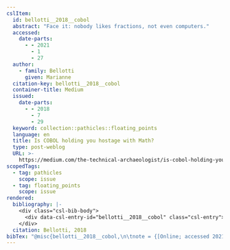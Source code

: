 ```yaml
---
cslItem:
  id: bellotti__2018__cobol
  abstract: "Face it: nobody likes fractions, not even computers."
  accessed:
    date-parts:
      - - 2021
        - 1
        - 27
  author:
    - family: Bellotti
      given: Marianne
  citation-key: bellotti__2018__cobol
  container-title: Medium
  issued:
    date-parts:
      - - 2018
        - 7
        - 29
  keyword: collection::pathicles::floating_points
  language: en
  title: Is COBOL holding you hostage with Math?
  type: post-weblog
  URL: >-
    https://medium.com/the-technical-archaeologist/is-cobol-holding-you-hostage-with-math-5498c0eb428b
scopedTags:
  - tag: pathicles
    scope: issue
  - tag: floating_points
    scope: issue
rendered:
  bibliography: |-
    <div class="csl-bib-body">
      <div data-csl-entry-id="bellotti__2018__cobol" class="csl-entry">Bellotti, M. 2018 “Is COBOL holding you hostage with Math?,” <i>Medium</i>, 29 July. Available at: https://medium.com/the-technical-archaeologist/is-cobol-holding-you-hostage-with-math-5498c0eb428b (Accessed: January 27, 2021).</div>
    </div>
  citation: Bellotti, 2018
bibTex: "@misc{bellotti__2018__cobol,\n\tnote = {[Online; accessed 2021-01-27]},\n\tauthor = {Bellotti, Marianne},\n\tyear = {2018},\n\tmonth = {jul 29},\n\ttitle = {Is {COBOL} holding you hostage with {Math}?},\n\thowpublished = {https://medium.com/the-technical-archaeologist/is-cobol-holding-you-hostage-with-math-5498c0eb428b},\n}\n\n"
---
```

